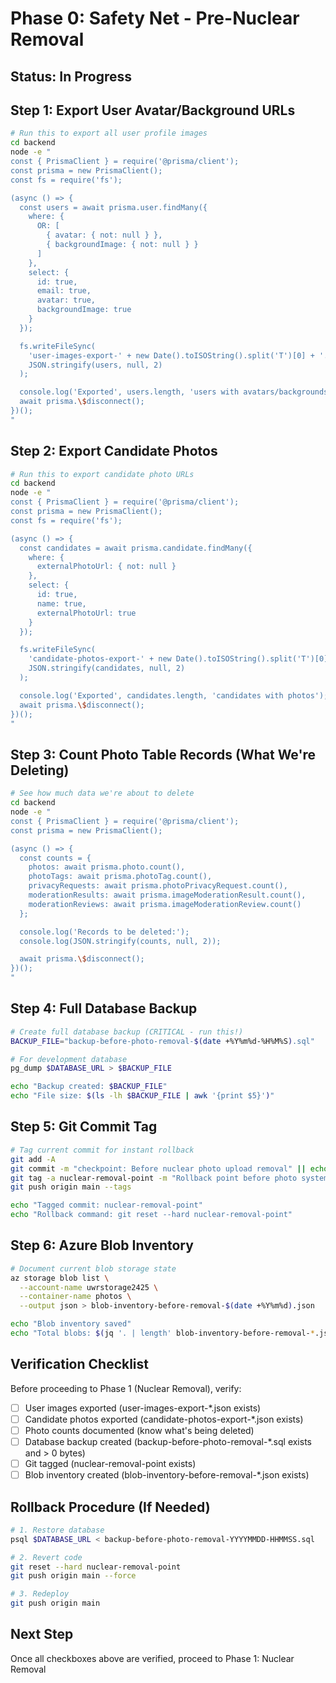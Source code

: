 # Phase 0: Safety Net - Pre-Nuclear Removal

## Status: In Progress

## Step 1: Export User Avatar/Background URLs

```bash
# Run this to export all user profile images
cd backend
node -e "
const { PrismaClient } = require('@prisma/client');
const prisma = new PrismaClient();
const fs = require('fs');

(async () => {
  const users = await prisma.user.findMany({
    where: {
      OR: [
        { avatar: { not: null } },
        { backgroundImage: { not: null } }
      ]
    },
    select: {
      id: true,
      email: true,
      avatar: true,
      backgroundImage: true
    }
  });

  fs.writeFileSync(
    'user-images-export-' + new Date().toISOString().split('T')[0] + '.json',
    JSON.stringify(users, null, 2)
  );

  console.log('Exported', users.length, 'users with avatars/backgrounds');
  await prisma.\$disconnect();
})();
"
```

## Step 2: Export Candidate Photos

```bash
# Run this to export candidate photo URLs
cd backend
node -e "
const { PrismaClient } = require('@prisma/client');
const prisma = new PrismaClient();
const fs = require('fs');

(async () => {
  const candidates = await prisma.candidate.findMany({
    where: {
      externalPhotoUrl: { not: null }
    },
    select: {
      id: true,
      name: true,
      externalPhotoUrl: true
    }
  });

  fs.writeFileSync(
    'candidate-photos-export-' + new Date().toISOString().split('T')[0] + '.json',
    JSON.stringify(candidates, null, 2)
  );

  console.log('Exported', candidates.length, 'candidates with photos');
  await prisma.\$disconnect();
})();
"
```

## Step 3: Count Photo Table Records (What We're Deleting)

```bash
# See how much data we're about to delete
cd backend
node -e "
const { PrismaClient } = require('@prisma/client');
const prisma = new PrismaClient();

(async () => {
  const counts = {
    photos: await prisma.photo.count(),
    photoTags: await prisma.photoTag.count(),
    privacyRequests: await prisma.photoPrivacyRequest.count(),
    moderationResults: await prisma.imageModerationResult.count(),
    moderationReviews: await prisma.imageModerationReview.count()
  };

  console.log('Records to be deleted:');
  console.log(JSON.stringify(counts, null, 2));

  await prisma.\$disconnect();
})();
"
```

## Step 4: Full Database Backup

```bash
# Create full database backup (CRITICAL - run this!)
BACKUP_FILE="backup-before-photo-removal-$(date +%Y%m%d-%H%M%S).sql"

# For development database
pg_dump $DATABASE_URL > $BACKUP_FILE

echo "Backup created: $BACKUP_FILE"
echo "File size: $(ls -lh $BACKUP_FILE | awk '{print $5}')"
```

## Step 5: Git Commit Tag

```bash
# Tag current commit for instant rollback
git add -A
git commit -m "checkpoint: Before nuclear photo upload removal" || echo "Nothing to commit"
git tag -a nuclear-removal-point -m "Rollback point before photo system removal - $(date)"
git push origin main --tags

echo "Tagged commit: nuclear-removal-point"
echo "Rollback command: git reset --hard nuclear-removal-point"
```

## Step 6: Azure Blob Inventory

```bash
# Document current blob storage state
az storage blob list \
  --account-name uwrstorage2425 \
  --container-name photos \
  --output json > blob-inventory-before-removal-$(date +%Y%m%d).json

echo "Blob inventory saved"
echo "Total blobs: $(jq '. | length' blob-inventory-before-removal-*.json)"
```

## Verification Checklist

Before proceeding to Phase 1 (Nuclear Removal), verify:

- [ ] User images exported (user-images-export-*.json exists)
- [ ] Candidate photos exported (candidate-photos-export-*.json exists)
- [ ] Photo counts documented (know what's being deleted)
- [ ] Database backup created (backup-before-photo-removal-*.sql exists and > 0 bytes)
- [ ] Git tagged (nuclear-removal-point exists)
- [ ] Blob inventory created (blob-inventory-before-removal-*.json exists)

## Rollback Procedure (If Needed)

```bash
# 1. Restore database
psql $DATABASE_URL < backup-before-photo-removal-YYYYMMDD-HHMMSS.sql

# 2. Revert code
git reset --hard nuclear-removal-point
git push origin main --force

# 3. Redeploy
git push origin main
```

## Next Step

Once all checkboxes above are verified, proceed to Phase 1: Nuclear Removal
